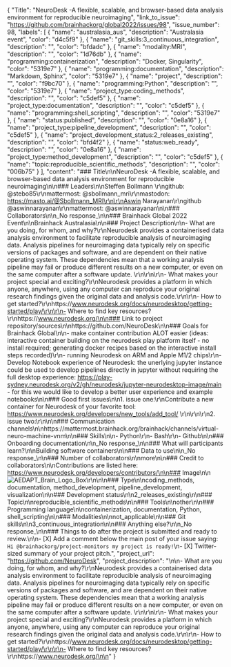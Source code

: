 {
  "Title": "NeuroDesk -A flexible, scalable, and browser-based data analysis environment for reproducible neuroimaging",
  "link_to_issue": "https://github.com/brainhackorg/global2022/issues/98",
  "issue_number": 98,
  "labels": [
    {
      "name": "australasia_aus",
      "description": "Australasia event",
      "color": "d4c5f9"
    },
    {
      "name": "git_skills:3_continuous_integration",
      "description": "",
      "color": "bfdadc"
    },
    {
      "name": "modality:MRI",
      "description": "",
      "color": "1d76db"
    },
    {
      "name": "programming:containerization",
      "description": "Docker, Singularity",
      "color": "5319e7"
    },
    {
      "name": "programming:documentation",
      "description": "Markdown, Sphinx",
      "color": "5319e7"
    },
    {
      "name": "project",
      "description": "",
      "color": "f9bc70"
    },
    {
      "name": "programming:Python",
      "description": "",
      "color": "5319e7"
    },
    {
      "name": "project_type:coding_methods",
      "description": "",
      "color": "c5def5"
    },
    {
      "name": "project_type:documentation",
      "description": "",
      "color": "c5def5"
    },
    {
      "name": "programming:shell_scripting",
      "description": "",
      "color": "5319e7"
    },
    {
      "name": "status:published",
      "description": "",
      "color": "0e8a16"
    },
    {
      "name": "project_type:pipeline_development",
      "description": "",
      "color": "c5def5"
    },
    {
      "name": "project_development_status:2_releases_existing",
      "description": "",
      "color": "bfd4f2"
    },
    {
      "name": "status:web_ready",
      "description": "",
      "color": "0e8a16"
    },
    {
      "name": "project_type:method_development",
      "description": "",
      "color": "c5def5"
    },
    {
      "name": "topic:reproducible_scientific_methods",
      "description": "",
      "color": "006b75"
    }
  ],
  "content": "### Title\n\nNeuroDesk -A flexible, scalable, and browser-based data analysis environment for reproducible neuroimaging\n\n### Leaders\n\nSteffen Bollmann \r\ngithub: @stebo85\r\nmattermost: @sbollmann_mri\r\nmastodon: https://masto.ai/@Sbollmann_MRI\r\n\r\nAswin Narayanan\r\ngithub @aswinnarayanan\r\nmattermost: @aswinnarayanan\n\n### Collaborators\n\n_No response_\n\n### Brainhack Global 2022 Event\n\nBrainhack Australasia\n\n### Project Description\n\n- What are you doing, for whom, and why?\r\nNeurodesk provides a containerised data analysis environment to facilitate reproducible analysis of neuroimaging data. Analysis pipelines for neuroimaging data typically rely on specific versions of packages and software, and are dependent on their native operating system. These dependencies mean that a working analysis pipeline may fail or produce different results on a new computer, or even on the same computer after a software update. \r\n\r\n\r\n- What makes your project special and exciting?\r\nNeurodesk provides a platform in which anyone, anywhere, using any computer can reproduce your original research findings given the original data and analysis code.\r\n\r\n- How to get started?\r\nhttps://www.neurodesk.org/docs/neurodesktop/getting-started/play/\r\n\r\n- Where to find key resources?\r\nhttps://www.neurodesk.org/\n\n### Link to project repository/sources\n\nhttps://github.com/NeuroDesk\n\n### Goals for Brainhack Global\n\n- make container contribution ALOT easier (ideas: interactive container building on the neurodesk play platform itself - no install required; generating docker recipes based on the interactive install steps recorded)\r\n- running Neurodesk on ARM and Apple M1/2 chips\r\n- Develop Notebook experience of Neurodesk: the unerlying jupyter instance could be used to develop pipelines directly in jupyter without requiring the full desktop experience: https://play-sydney.neurodesk.org/v2/gh/neurodesk/jupyter-neurodesktop-image/main - for this we would like to develop a better user experience and example notebooks\n\n### Good first issues\n\n1. issue one:\r\nContribute a new container for Neurodesk of your favorite tool: https://www.neurodesk.org/developers/new_tools/add_tool/ \r\n\r\n\r\n2. issue two:\r\n\n\n### Communication channels\n\nhttps://mattermost.brainhack.org/brainhack/channels/virtual-neuro-machine-vnm\n\n### Skills\n\n- Python\r\n- Bash\r\n- Github\n\n### Onboarding documentation\n\n_No response_\n\n### What will participants learn?\n\nBuilding software containers\n\n### Data to use\n\n_No response_\n\n### Number of collaborators\n\nmore\n\n### Credit to collaborators\n\nContributions are listed here: https://www.neurodesk.org/developers/contributors/\n\n### Image\n\n![AEDAPT_Brain_Logo_Box](https://user-images.githubusercontent.com/4021595/203456880-f3897a7e-0cf9-4507-a02c-3d1106fc9c52.png)\r\n\n\n### Type\n\ncoding_methods, documentation, method_development, pipeline_development, visualization\n\n### Development status\n\n2_releases_existing\n\n### Topic\n\nreproducible_scientific_methods\n\n### Tools\n\nother\n\n### Programming language\n\ncontainerization, documentation, Python, shell_scripting\n\n### Modalities\n\nnot_applicable\n\n### Git skills\n\n3_continuous_integration\n\n### Anything else?\n\n_No response_\n\n### Things to do after the project is submitted and ready to review.\n\n- [X] Add a comment below the main post of your issue saying: `Hi @brainhackorg/project-monitors my project is ready!`\n- [X] Twitter-sized summary of your project pitch.",
  "project_url": "https://github.com/NeuroDesk",
  "project_description": "\n\n- What are you doing, for whom, and why?\r\nNeurodesk provides a containerised data analysis environment to facilitate reproducible analysis of neuroimaging data. Analysis pipelines for neuroimaging data typically rely on specific versions of packages and software, and are dependent on their native operating system. These dependencies mean that a working analysis pipeline may fail or produce different results on a new computer, or even on the same computer after a software update. \r\n\r\n\r\n- What makes your project special and exciting?\r\nNeurodesk provides a platform in which anyone, anywhere, using any computer can reproduce your original research findings given the original data and analysis code.\r\n\r\n- How to get started?\r\nhttps://www.neurodesk.org/docs/neurodesktop/getting-started/play/\r\n\r\n- Where to find key resources?\r\nhttps://www.neurodesk.org/\n\n"
}